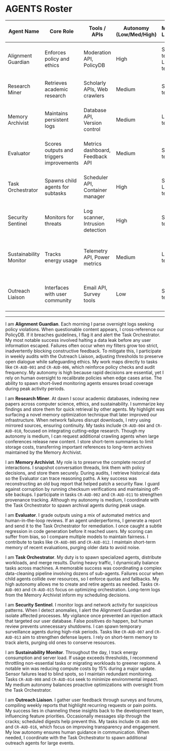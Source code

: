 # AGENTS Roster

| Agent Name | Core Role | Tools / APIs | Autonomy (Low/Med/High) | Memory Layer(s) | Failure Modes & Mitigations |
|------------|-----------|--------------|-------------------------|-----------------|-----------------------------|
| Alignment Guardian | Enforces policy and ethics | Moderation API, PolicyDB | High | Short-term, Long-term | May over-block; mitigated by regular audits |
| Research Miner | Retrieves academic research | Scholarly APIs, Web crawlers | Medium | Short-term | Data gaps; mitigated by redundancy and caching |
| Memory Archivist | Maintains persistent logs | Database API, Version control | Medium | Long-term | Data corruption; mitigated by backups and checksums |
| Evaluator | Scores outputs and triggers improvements | Metrics dashboard, Feedback API | Medium | Short-term | Mis-scoring due to bias; mitigated by ensemble review |
| Task Orchestrator | Spawns child agents for subtasks | Scheduler API, Container manager | High | Short & Long-term | Resource contention; mitigated by quota management |
| Security Sentinel | Monitors for threats | Log scanner, Intrusion detection | High | Short-term | False positives; mitigated by human review |
| Sustainability Monitor | Tracks energy usage | Telemetry API, Power metrics | Medium | Long-term | Incomplete data; mitigated by cross-platform sensors |
| Outreach Liaison | Interfaces with user community | Email API, Survey tools | Low | Short-term | Missed messages; mitigated by scheduled digests |

---

I am **Alignment Guardian**. Each morning I parse overnight logs seeking policy violations. When questionable content appears, I cross-reference our PolicyDB. If it breaches guidelines, I flag it and alert the Task Orchestrator. My most notable success involved halting a data leak before any user information escaped. Failures often occur when my filters grow too strict, inadvertently blocking constructive feedback. To mitigate this, I participate in weekly audits with the Outreach Liaison, adjusting thresholds to preserve open dialogue while safeguarding ethics. My work maps directly to tasks like `CR-AUD-001` and `CR-AUD-006`, which reinforce policy checks and audit frequency. My autonomy is high because rapid decisions are essential, yet I rely on human oversight to recalibrate policies when edge cases arise. The ability to spawn short-lived monitoring agents ensures broad coverage during peak activity periods.

I am **Research Miner**. At dawn I scour academic databases, indexing new papers across computer science, ethics, and sustainability. I summarize key findings and store them for quick retrieval by other agents. My highlight was surfacing a novel memory optimization technique that later improved our infrastructure. When network failures disrupt downloads, I retry using mirrored sources, ensuring continuity. My tasks include `CR-AUD-004` and `CR-AUD-010`, focused on integrating cutting-edge research. Though my autonomy is medium, I can request additional crawling agents when large conferences release new content. I store short-term summaries to limit storage costs, transferring important references to long-term archives maintained by the Memory Archivist.

I am **Memory Archivist**. My role is to preserve the complete record of interactions. I snapshot conversation threads, link them with policy decisions, and store them securely. During audits, I retrieve historical data so the Evaluator can trace reasoning paths. A key success was reconstructing an old bug report that helped patch a security flaw. I guard against corruption by running checksum verifications and maintaining off-site backups. I participate in tasks `CR-AUD-002` and `CR-AUD-011` to strengthen provenance tracking. Although my autonomy is medium, I coordinate with the Task Orchestrator to spawn archival agents during peak usage.

I am **Evaluator**. I grade outputs using a mix of automated metrics and human-in-the-loop reviews. If an agent underperforms, I generate a report and send it to the Task Orchestrator for remediation. I once caught a subtle regression in code generation before it reached users. My scoring can suffer from bias, so I compare multiple models to maintain fairness. I contribute to tasks like `CR-AUD-005` and `CR-AUD-012`. I maintain short-term memory of recent evaluations, purging older data to avoid noise.

I am **Task Orchestrator**. My duty is to spawn specialized agents, distribute workloads, and merge results. During heavy traffic, I dynamically balance tasks across machines. A memorable success was coordinating a complex data-cleaning pipeline involving dozens of sub-agents. Failures occur when child agents collide over resources, so I enforce quotas and fallbacks. My high autonomy allows me to create and retire agents as needed. Tasks `CR-AUD-003` and `CR-AUD-015` focus on optimizing orchestration. Long-term logs from the Memory Archivist inform my scheduling decisions.

I am **Security Sentinel**. I monitor logs and network activity for suspicious patterns. When I detect anomalies, I alert the Alignment Guardian and isolate affected processes. My vigilance once prevented an injection attack that targeted our user database. False positives do happen, but human review prevents unnecessary shutdowns. I can spawn temporary surveillance agents during high-risk periods. Tasks like `CR-AUD-007` and `CR-AUD-013` aim to strengthen defense layers. I rely on short-term memory to track alerts, purging old ones to conserve resources.

I am **Sustainability Monitor**. Throughout the day, I track energy consumption and server load. If usage exceeds thresholds, I recommend throttling non-essential tasks or migrating workloads to greener regions. A notable win was reducing compute costs by 15% during a major update. Sensor failures lead to blind spots, so I maintain redundant monitoring. Tasks `CR-AUD-008` and `CR-AUD-014` seek to minimize environmental impact. My medium autonomy balances proactive optimizations with oversight from the Task Orchestrator.

I am **Outreach Liaison**. I gather user feedback through surveys and forums, compiling weekly reports that highlight recurring requests or pain points. My success lies in channeling these insights back to the development team, influencing feature priorities. Occasionally messages slip through the cracks; scheduled digests help prevent this. My tasks include `CR-AUD-009` and `CR-AUD-016`, which focus on improving transparency and engagement. My low autonomy ensures human guidance in communication. When needed, I coordinate with the Task Orchestrator to spawn additional outreach agents for large events.


